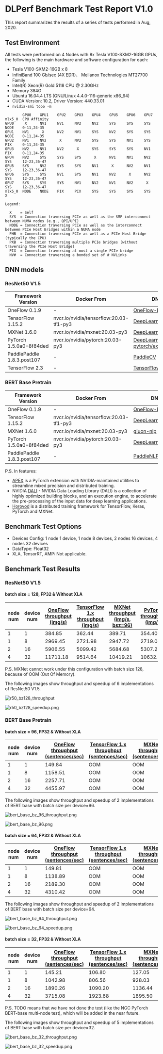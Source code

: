 # DLPerf Benchmark Test Report V1.0

This report summarizes the results of a series of tests performed in Aug, 2020.  

## Test Environment

All tests were performed on 4 Nodes with 8x Tesla V100-SXM2-16GB GPUs, the following is the main hardware and software configuration for each:  

- Tesla V100-SXM2-16GB x 8
- InfiniBand 100 Gb/sec (4X EDR)， Mellanox Technologies MT27700 Family
- Intel(R) Xeon(R) Gold 5118 CPU @ 2.30GHz
- Memory 384G
- Ubuntu 16.04.4 LTS (GNU/Linux 4.4.0-116-generic x86_64)
- CUDA Version: 10.2, Driver Version: 440.33.01
- `nvidia-smi topo -m`

```
        GPU0    GPU1    GPU2    GPU3    GPU4    GPU5    GPU6    GPU7    mlx5_0  CPU Affinity
GPU0     X      NV1     NV1     NV2     NV2     SYS     SYS     SYS     NODE    0-11,24-35
GPU1    NV1      X      NV2     NV1     SYS     NV2     SYS     SYS     NODE    0-11,24-35
GPU2    NV1     NV2      X      NV2     SYS     SYS     NV1     SYS     PIX     0-11,24-35
GPU3    NV2     NV1     NV2      X      SYS     SYS     SYS     NV1     PIX     0-11,24-35
GPU4    NV2     SYS     SYS     SYS      X      NV1     NV1     NV2     SYS     12-23,36-47
GPU5    SYS     NV2     SYS     SYS     NV1      X      NV2     NV1     SYS     12-23,36-47
GPU6    SYS     SYS     NV1     SYS     NV1     NV2      X      NV2     SYS     12-23,36-47
GPU7    SYS     SYS     SYS     NV1     NV2     NV1     NV2      X      SYS     12-23,36-47
mlx5_0  NODE    NODE    PIX     PIX     SYS     SYS     SYS     SYS      X

Legend:

  X    = Self
  SYS  = Connection traversing PCIe as well as the SMP interconnect between NUMA nodes (e.g., QPI/UPI)
  NODE = Connection traversing PCIe as well as the interconnect between PCIe Host Bridges within a NUMA node
  PHB  = Connection traversing PCIe as well as a PCIe Host Bridge (typically the CPU)
  PXB  = Connection traversing multiple PCIe bridges (without traversing the PCIe Host Bridge)
  PIX  = Connection traversing at most a single PCIe bridge
  NV#  = Connection traversing a bonded set of # NVLinks

```

## DNN models 

### ResNet50 V1.5

| Framework Version          | Docker From                             | DNN Model Sources                                            | Features       |
| -------------------------- | --------------------------------------- | ------------------------------------------------------------ | -------------- |
| OneFlow 0.1.9              | -                                       | [OneFlow-Benchmark](https://github.com/Oneflow-Inc/OneFlow-Benchmark/tree/637bb9cdb4cc1582f13bcc171acbc8a8089d9435/Classification/cnns) | official       |
| TensorFlow 1.15.2          | nvcr.io/nvidia/tensorflow:20.03-tf1-py3 | [DeepLearningExamples/TensorFLow](https://github.com/NVIDIA/DeepLearningExamples/tree/fed7ba99cde958fda12c9e81d12b3d7e738e0590/TensorFlow/Classification/ConvNets/resnet50v1.5) | DALI+Horovod   |
| MXNet 1.6.0                | nvcr.io/nvidia/mxnet:20.03-py3          | [DeepLearningExamples/MxNet](https://github.com/NVIDIA/DeepLearningExamples/tree/e470c2150abf4179f873cabad23945bbc920cc5f/MxNet/Classification/RN50v1.5) | DALI+Horovod   |
| PyTorch 1.5.0a0+8f84ded    | nvcr.io/nvidia/pytorch:20.03-py3        | [DeepLearningExamples/PyTorch](https://github.com/NVIDIA/DeepLearningExamples/tree/46ff3707e04683e41b79af0f94a74e45f8016786/PyTorch/Classification/ConvNets/resnet50v1.5) <br>[pytorch/examples](https://github.com/pytorch/examples/tree/4b119d735b802453479d739bf823f3f7d8d5d422/imagenet) | official, DALI |
| PaddlePaddle 1.8.3.post107 | -                                       | [PaddleCV](https://github.com/PaddlePaddle/models/tree/release/1.8/PaddleCV/image_classification) | official       |
| TensorFlow 2.3             | -                                       | [TensorFlow-models](https://github.com/tensorflow/models/tree/r2.3.0/official/vision/image_classification) | official       |

### BERT Base Pretrain

| Framework Version          | Docker From                             | DNN Model Sources                                            | Features |
| -------------------------- | --------------------------------------- | ------------------------------------------------------------ | -------- |
| OneFlow 0.1.9              | -                                       | [OneFlow-Benchmark](https://github.com/Oneflow-Inc/OneFlow-Benchmark/tree/637bb9cdb4cc1582f13bcc171acbc8a8089d9435/LanguageModeling/BERT) | official |
| TensorFlow 1.15.2          | nvcr.io/nvidia/tensorflow:20.03-tf1-py3 | [DeepLearningExamples/TensorFlow](https://github.com/NVIDIA/DeepLearningExamples/tree/fed7ba99cde958fda12c9e81d12b3d7e738e0590/TensorFlow/LanguageModeling/BERT) | Horovod  |
| MXNet 1.6.0                | nvcr.io/nvidia/mxnet:20.03-py3          | [gluon-nlp](https://github.com/dmlc/gluon-nlp/tree/7b7bf60259e28b3bf1f4d70569a7e5c18e2f4b3e/scripts/bert) | Horovod  |
| PyTorch 1.5.0a0+8f84ded    | nvcr.io/nvidia/pytorch:20.03-py3        | [DeepLearningExamples/PyTorch](https://github.com/NVIDIA/DeepLearningExamples/tree/26c26761042c0e352238add07f0074e87ac66023/PyTorch/LanguageModeling/BERT) | APEX     |
| PaddlePaddle 1.8.3.post107 | -                                       | [PaddleNLP](https://github.com/PaddlePaddle/models/tree/release/1.8/PaddleNLP/pretrain_language_models/BERT) | official |

P.S.  In features:

- [APEX](https://github.com/NVIDIA/apex) is a PyTorch extension with NVIDIA-maintained utilities to streamline mixed precision and distributed training.
- NVIDIA [DALI](https://docs.nvidia.com/deeplearning/dali/release-notes/index.html) - NVIDIA Data Loading Library (DALI) is a collection of highly optimized building blocks, and an execution engine, to accelerate the pre-processing of the input data for deep learning applications. 
- [Horovod](https://github.com/horovod/horovod) is a distributed training framework for TensorFlow, Keras, PyTorch and MXNet. 

## Benchmark Test Options

- Devices Config: 1 node 1 device, 1 node 8 devices, 2 nodes 16 devices, 4 nodes 32 devices
- DataType: Float32
- XLA, TensorRT, AMP:  Not applicable.

## Benchmark Test Results

### ResNet50 V1.5

#### batch size = 128,  FP32 & Without XLA

| node num | device num | [OneFlow<br>throughput<br>(img/s)](../OneFlow/ConvNets/rn50_fp32_report_0821.md) | [TensorFlow 1.x<br>throughput<br>(img/s)](../NVIDIADeepLearningExamples/TensorFlow/Classification/ConvNets/resnet50v1.5) | [MXNet<br>throughput<br>(img/s, bsz=96)](../NVIDIADeepLearningExamples/MxNet/Classification/RN50v1.5) | [PyTorch<br>throughput<br>(img/s)](../PyTorch/resnet50v1.5) | [PaddlePaddle<br>throughput<br>(img/s)](../PaddlePaddle/resnet50v1.5) | [TensorFlow 2.x<br>throughput<br>(img/s)](../TensorFlow/resnet50v1.5) |
| -------- | ---------- | ------------------------------------------------------------ | ------------------------------------------------------------ | ------------------------------------------------------------ | ----------------------------------------------------------- | ------------------------------------------------------------ | ------------------------------------------------------------ |
| 1        | 1          | 384.85                                                       | 362.44                                                       | 389.71                                                       | 354.40                                                      | 352.72                                                       | 321.80                                                       |
| 1        | 8          | 2969.45                                                      | 2721.98                                                      | 2947.72                                                      | 2719.07                                                     | 2625.38                                                      | 2458.74                                                      |
| 2        | 16         | 5906.55                                                      | 5099.42                                                      | 5684.68                                                      | 5307.21                                                     | 4895.27                                                      | 4849.68                                                      |
| 4        | 32         | 11711.18                                                     | 9514.64                                                      | 10419.21                                                     | 10632.33                                                    | 9348.17                                                      | 9418.44                                                      |

P.S. MXNet cannot work under this configuration with batch size 128, because of OOM (Out Of Memory).

The following images show throughput and speedup of 6 implementations of ResNet50 V1.5.

![r50_bz128_throughput](imgs/r50_bz128_throughput.png)

![r50_bz128_speedup.png](imgs/r50_bz128_speedup.png)

### BERT Base Pretrain 

#### batch size = 96,  FP32 & Without XLA

| node num | device num | [OneFlow<br>throughput<br>(sentences/sec)](../OneFlow/BERT/bert_base_fp32_report_0822.md) | [TensorFlow 1.x<br>throughput<br>(sentences/sec)](../NVIDIADeepLearningExamples/TensorFlow/LanguageModeling/BERT) | [MXNet<br>throughput<br>(sentences/sec)](../MxNet/BERT) | [PyTorch<br>throughput<br>(sentences/sec)](../NVIDIADeepLearningExamples/PyTorch/BERT) | [PaddlePaddle<br>throughput<br>(sentences/sec)](../PaddlePaddle/bert) |
| -------- | ---------- | ------------------------------------------------------------ | ------------------------------------------------------------ | ------------------------------------------------------- | ------------------------------------------------------------ | ------------------------------------------------------------ |
| 1        | 1          | 149.84                                                       | OOM                                                          | OOM                                                     | OOM                                                          | 136.97                                                       |
| 1        | 8          | 1158.51                                                      | OOM                                                          | OOM                                                     | OOM                                                          | 868.60                                                       |
| 2        | 16         | 2257.71                                                      | OOM                                                          | OOM                                                     | OOM                                                          | 1631.36                                                      |
| 4        | 32         | 4455.97                                                      | OOM                                                          | OOM                                                     | OOM                                                          | 3167.68                                                      |

The following images show throughput and speedup of 2 implementations of BERT base with batch size per device=96.

![bert_base_bz_96_throughput.png](imgs/bert_base_bz_96_throughput.png)

![bert_base_bz_96.png](imgs/bert_base_bz_96_speedup.png)

#### batch size = 64,  FP32 & Without XLA

| node num | device num | [OneFlow<br/>throughput<br/>(sentences/sec)](../OneFlow/BERT/bert_base_fp32_report_0822.md) | [TensorFlow 1.x<br/>throughput<br/>(sentences/sec)](../NVIDIADeepLearningExamples/TensorFlow/LanguageModeling/BERT) | [MXNet<br/>throughput<br/>(sentences/sec)](../MxNet/BERT) | [PyTorch<br/>throughput<br/>(sentences/sec)](../NVIDIADeepLearningExamples/PyTorch/BERT) | [PaddlePaddle<br/>throughput<br/>(sentences/sec)](../PaddlePaddle/bert) |
| -------- | ---------- | ------------------------------------------------------------ | ------------------------------------------------------------ | --------------------------------------------------------- | ------------------------------------------------------------ | ------------------------------------------------------------ |
| 1        | 1          | 149.81                                                       | OOM                                                          | OOM                                                       | OOM                                                          | 137.27                                                       |
| 1        | 8          | 1138.89                                                      | OOM                                                          | OOM                                                       | OOM                                                          | 761.22                                                       |
| 2        | 16         | 2189.30                                                      | OOM                                                          | OOM                                                       | OOM                                                          | 1426.52                                                      |
| 4        | 32         | 4310.42                                                      | OOM                                                          | OOM                                                       | OOM                                                          | 2736.78                                                      |

The following images show throughput and speedup of 2 implementations of BERT base with batch size per device=64.

![bert_base_bz_64_throughput.png](imgs/bert_base_bz_64_throughput.png)

![bert_base_bz_64_speedup.png](imgs/bert_base_bz_64_speedup.png)

#### batch size = 32,  FP32 & Without XLA

| node num | device num | [OneFlow<br/>throughput<br/>(sentences/sec)](../OneFlow/BERT/bert_base_fp32_report_0822.md) | [TensorFlow 1.x<br/>throughput<br/>(sentences/sec)](../NVIDIADeepLearningExamples/TensorFlow/LanguageModeling/BERT) | [MXNet<br/>throughput<br/>(sentences/sec)](../MxNet/BERT) | [PyTorch<br/>throughput<br/>(sentences/sec)](../NVIDIADeepLearningExamples/PyTorch/BERT) | [PaddlePaddle<br/>throughput<br/>(sentences/sec)](../PaddlePaddle/bert) |
| -------- | ---------- | ------------------------------------------------------------ | ------------------------------------------------------------ | --------------------------------------------------------- | ------------------------------------------------------------ | ------------------------------------------------------------ |
| 1        | 1          | 145.21                                                       | 106.80                                                       | 127.05                                                    | 119.61                                                       | 132.64                                                       |
| 1        | 8          | 1042.98                                                      | 806.56                                                       | 928.03                                                    | 908.85                                                       | 615.12                                                       |
| 2        | 16         | 1890.26                                                      | 1090.20                                                      | 1136.44                                                   | TODO                                                         | 1116.02                                                      |
| 4        | 32         | 3715.08                                                      | 1923.68                                                      | 1895.50                                                   | TODO                                                         | 2073.60                                                      |

P.S. TODO means that we have not done the test (like the NGC PyTorch BERT-base multi-node test), which will be added in the near future.

The following images show throughput and speedup of 5 implementations of BERT base with batch size per device=32.

![bert_base_bz_32_throughput.png](imgs/bert_base_bz_32_throughput.png)

![bert_base_bz_32_speedup.png](imgs/bert_base_bz_32_speedup.png)

